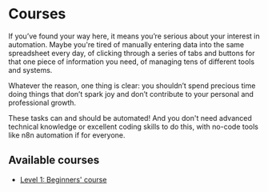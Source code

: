 # Courses

If you’ve found your way here, it means you’re serious about your interest in automation. Maybe you're tired of manually entering data into the same spreadsheet every day, of clicking through a series of tabs and buttons for that one piece of information you need, of managing tens of different tools and systems.

Whatever the reason, one thing is clear: you shouldn’t spend precious time doing things that don’t spark joy and don’t contribute to your personal and professional growth.

These tasks can and should be automated! And you don't need advanced technical knowledge or excellent coding skills to do this, with no-code tools like n8n automation if for everyone.

## Available courses

- [Level 1: Beginners' course](./level-one/README.md)
